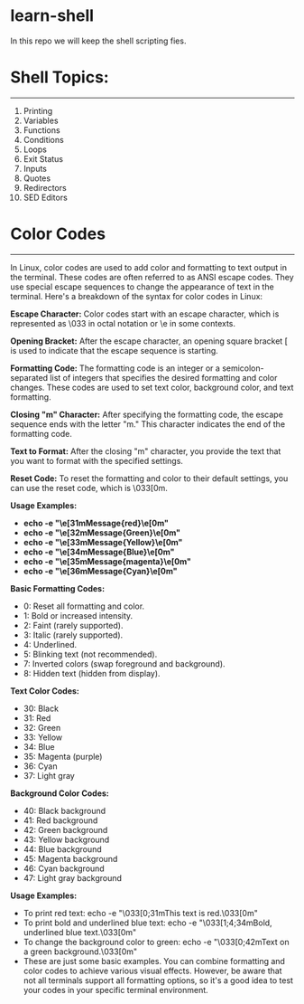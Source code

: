 # learn-shell
In this repo we will keep the shell scripting fies.

# **Shell Topics:**
------------

1. Printing
2. Variables
3. Functions
4. Conditions
5. Loops
6. Exit Status
7. Inputs
8. Quotes
9. Redirectors
10. SED Editors


# ****Color Codes****
----------------
In Linux, color codes are used to add color and formatting to text output in the terminal. These codes are often referred to as ANSI escape codes. They use special escape sequences to change the appearance of text in the terminal. Here's a breakdown of the syntax for color codes in Linux:

****Escape Character:**** Color codes start with an escape character, which is represented as \033 in octal notation or \e in some contexts.

****Opening Bracket:**** After the escape character, an opening square bracket [ is used to indicate that the escape sequence is starting.

****Formatting Code:**** The formatting code is an integer or a semicolon-separated list of integers that specifies the desired formatting and color changes. These codes are used to set text color, background color, and text formatting.

****Closing "m" Character:**** After specifying the formatting code, the escape sequence ends with the letter "m." This character indicates the end of the formatting code.

****Text to Format:**** After the closing "m" character, you provide the text that you want to format with the specified settings.

****Reset Code:**** To reset the formatting and color to their default settings, you can use the reset code, which is \033[0m.

****Usage Examples:****

* **echo -e "\e[31mMessage{red}\e[0m"**
* **echo -e "\e[32mMessage{Green}\e[0m"**
* **echo -e "\e[33mMessage{Yellow}\e[0m"**
* **echo -e "\e[34mMessage{Blue}\e[0m"**
* **echo -e "\e[35mMessage{magenta}\e[0m"**
* **echo -e "\e[36mMessage{Cyan}\e[0m"**

****Basic Formatting Codes:****

* 0: Reset all formatting and color.
* 1: Bold or increased intensity.
* 2: Faint (rarely supported).
* 3: Italic (rarely supported).
* 4: Underlined.
* 5: Blinking text (not recommended).
* 7: Inverted colors (swap foreground and background).
* 8: Hidden text (hidden from display).

****Text Color Codes:****

* 30: Black
* 31: Red
* 32: Green
* 33: Yellow
* 34: Blue
* 35: Magenta (purple)
* 36: Cyan
* 37: Light gray

****Background Color Codes:****

* 40: Black background
* 41: Red background
* 42: Green background
* 43: Yellow background
* 44: Blue background
* 45: Magenta background
* 46: Cyan background
* 47: Light gray background

****Usage Examples:****

* To print red text: echo -e "\033[0;31mThis text is red.\033[0m"
* To print bold and underlined blue text: echo -e "\033[1;4;34mBold, underlined blue text.\033[0m"
* To change the background color to green: echo -e "\033[0;42mText on a green background.\033[0m"
* These are just some basic examples. You can combine formatting and color codes to achieve various visual effects. However, be aware that not all terminals support all formatting options, so it's a good idea to test your codes in your specific terminal environment.